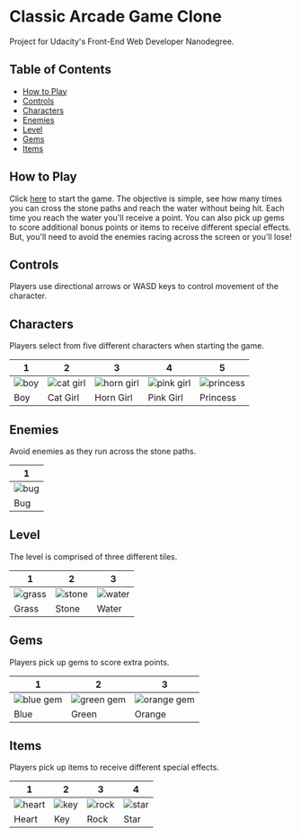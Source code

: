 # Classic Arcade Game Clone

Project for Udacity's Front-End Web Developer Nanodegree.

## Table of Contents

* [How to Play](#how-to-play)
* [Controls](#controls)
* [Characters](#characters)
* [Enemies](#enemies)
* [Level](#level)
* [Gems](#gems)
* [Items](#items)

## How to Play

Click [here](https://jamesparkes.github.io/classic-arcade-game-clone/) to start the game. The objective is simple, see how many times you can cross the stone paths and reach the water without being hit. Each time you reach the water you'll receive a point. You can also pick up gems to score additional bonus points or items to receive different special effects. But, you'll need to avoid the enemies racing across the screen or you'll lose!

## Controls

Players use directional arrows or WASD keys to control movement of the character.

## Characters

Players select from five different characters when starting the game.

| 1 | 2 | 3 | 4 | 5 |
| --- | --- | --- | --- | --- |
| ![boy](https://raw.githubusercontent.com/jamesparkes/classic-arcade-game-clone/gh-pages/images/char-boy.png) | ![cat girl](https://raw.githubusercontent.com/jamesparkes/classic-arcade-game-clone/gh-pages/images/char-cat-girl.png) | ![horn girl](https://raw.githubusercontent.com/jamesparkes/classic-arcade-game-clone/gh-pages/images/char-horn-girl.png) | ![pink girl](https://raw.githubusercontent.com/jamesparkes/classic-arcade-game-clone/gh-pages/images/char-pink-girl.png) | ![princess](https://raw.githubusercontent.com/jamesparkes/classic-arcade-game-clone/gh-pages/images/char-princess-girl.png)
| Boy | Cat Girl | Horn Girl | Pink Girl | Princess |

## Enemies

Avoid enemies as they run across the stone paths.

| 1 |
| --- |
| ![bug](https://raw.githubusercontent.com/jamesparkes/classic-arcade-game-clone/gh-pages/images/enemy-bug.png) |
| Bug |

## Level

The level is comprised of three different tiles.

| 1 | 2 | 3 |
| --- | --- | --- |
| ![grass](https://raw.githubusercontent.com/jamesparkes/classic-arcade-game-clone/gh-pages/images/block-grass.png) | ![stone](https://raw.githubusercontent.com/jamesparkes/classic-arcade-game-clone/gh-pages/images/block-stone.png) | ![water](https://raw.githubusercontent.com/jamesparkes/classic-arcade-game-clone/gh-pages/images/block-water.png) |
| Grass | Stone | Water |

## Gems

Players pick up gems to score extra points.

| 1 | 2 | 3 |
| --- | --- | --- |
| ![blue gem](https://raw.githubusercontent.com/jamesparkes/classic-arcade-game-clone/gh-pages/images/gem-blue.png) | ![green gem](https://raw.githubusercontent.com/jamesparkes/classic-arcade-game-clone/gh-pages/images/gem-green.png) | ![orange gem](https://raw.githubusercontent.com/jamesparkes/classic-arcade-game-clone/gh-pages/images/gem-orange.png) |
| Blue | Green | Orange |

## Items

Players pick up items to receive different special effects.

| 1 | 2 | 3 | 4 |
| --- | --- | --- | --- |
| ![heart](https://raw.githubusercontent.com/jamesparkes/classic-arcade-game-clone/gh-pages/images/heart.png) | ![key](https://raw.githubusercontent.com/jamesparkes/classic-arcade-game-clone/gh-pages/images/key.png) | ![rock](https://raw.githubusercontent.com/jamesparkes/classic-arcade-game-clone/gh-pages/images/rock.png) | ![star](https://raw.githubusercontent.com/jamesparkes/classic-arcade-game-clone/gh-pages/images/star.png)
| Heart | Key | Rock | Star |